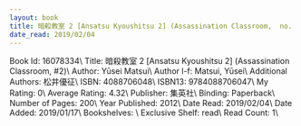```yaml
---
layout: book
title: 暗殺教室 2 [Ansatsu Kyoushitsu 2] (Assassination Classroom,  no. 2)
date_read: 2019/02/04
---
```


Book Id: 16078334\ 
Title: 暗殺教室 2 [Ansatsu Kyoushitsu 2] (Assassination Classroom, #2)\ 
Author: Yūsei Matsui\ 
Author l-f: Matsui, Yūsei\ 
Additional Authors: 松井優征\ 
ISBN: 4088706048\ 
ISBN13: 9784088706047\ 
My Rating: 0\ 
Average Rating: 4.32\ 
Publisher: 集英社\ 
Binding: Paperback\ 
Number of Pages: 200\ 
Year Published: 2012\ 
Date Read: 2019/02/04\ 
Date Added: 2019/01/17\ 
Bookshelves: \ 
Exclusive Shelf: read\ 
Read Count: 1\ 


